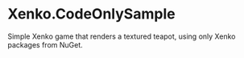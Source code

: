 # Xenko.CodeOnlySample

Simple Xenko game that renders a textured teapot, using only Xenko packages from NuGet.
